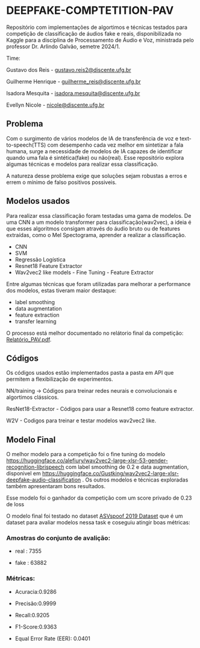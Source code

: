 # DEEPFAKE-COMPTETITION-PAV

Repositório com implementações de algortimos e técnicas testados para competição de classificação de áudios fake e reais, disponibilizada no Kaggle para a disciplina de Processamento de Áudio e Voz, ministrada pelo professor Dr. Arlindo Galvão, semetre 2024/1.

Time:

Gustavo dos Reis - gustavo.reis2@discente.ufg.br

Guilherme Henrique - guilherme_reis@discente.ufg.br

Isadora Mesquita - isadora.mesquita@discente.ufg.br

Evellyn Nicole - nicole@discente.ufg.br

## Problema

Com o surgimento de vários modelos de IA de transferência de voz e text-to-speech(TTS) com desempenho cada vez melhor em sintetizar a fala humana, surge a necessidade de modelos de IA capazes de identificar quando uma fala é sintética(fake) ou não(real). Esse repositório explora algumas técnicas e modelos para realizar essa classificação.

A natureza desse problema exige que soluções sejam robustas a erros e errem o mínimo de falso positivos possiveis.

## Modelos usados
Para realizar essa classificação foram testadas uma gama de modelos. De uma CNN a um modelo transformer para classificação(wav2vec), a ideia é que esses algoritmos consigam através do áudio bruto ou de features extraídas, como o Mel Spectograma, aprender a realizar a classificação.

* CNN
* SVM
* Regressão Logística
* Resnet18 Feature Extractor
* Wav2vec2 like models - Fine Tuning - Feature Extractor

Entre algumas técnicas que foram utilizadas para melhorar a performance dos modelos, estas tiveram maior destaque:
* label smoothing
* data augmentation
* feature extraction
* transfer learning

O processo está melhor documentado no relátorio final da competição: [Relatório_PAV.pdf](Relatório_PAV.pdf).

## Códigos

Os códigos usados estão implementados pasta a pasta em API que permitem a flexibilização de experimentos.

NN/training -> Códigos para treinar redes neurais e convolucionais e algortimos clássicos.

ResNet18-Extractor - Códigos para usar a Resnet18 como feature extractor.

W2V - Codigos para treinar e testar modelos wav2vec2 like. 
## Modelo Final

O melhor modelo para a competição foi o fine tuning do modelo https://huggingface.co/alefiury/wav2vec2-large-xlsr-53-gender-recognition-librispeech com label smoothing de 0.2 e data augmentation, disponivel em https://huggingface.co/Gustking/wav2vec2-large-xlsr-deepfake-audio-classification . Os outros modelos e técnicas exploradas também apresentaram bons resultados.

Esse modelo foi o ganhador da competição com um score privado de 0.23 de loss

O modelo final foi testado no dataset [ASVspoof 2019 Dataset](https://www.kaggle.com/datasets/awsaf49/asvpoof-2019-dataset) que é um dataset para avaliar modelos nessa task e coseguiu atingir boas métricas:

### Amostras do conjunto de avalição:

* real : 7355

* fake : 63882

### Métricas: 

* Acuracia:0.9286

* Precisão:0.9999

* Recall:0.9205

* F1-Score:0.9363

* Equal Error Rate (EER):  0.0401
